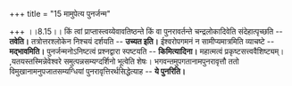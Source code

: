 +++
title = "15 मामुपेत्य पुनर्जन्म"

+++
।।8.15।। किं त्वां प्राप्तास्त्वय्येवावतिष्ठन्ते किं वा पुनरावर्तन्ते
चन्द्रलोकादिवेति संदेहात्पृच्छति -- **तवेति।** तत्रोत्तरश्लोकेन निश्चयं
दर्शयति -- **उच्यत इति।** ईश्वरोपगमनं न सामीप्यमात्रमिति व्याचष्टे --
**मद्भावमिति।** पुनर्जन्मनोऽनिष्टत्वं प्रश्नद्वारा स्पष्टयति --
**किमित्यादिना।** महात्मत्वं
प्रकृष्टसत्त्ववैशिष्ट्यम्। ,यतयस्तस्मिन्नेवेश्वरे समुत्पन्नसम्यग्दर्शिनो
भूत्वेति शेषः। भगवन्तमुपगतानामपुनरावृत्तौ ततो विमुखानामनुपजातसम्यग्धियां
पुनरावृत्तिरर्थसिद्धेत्याह -- **ये पुनरिति।**
